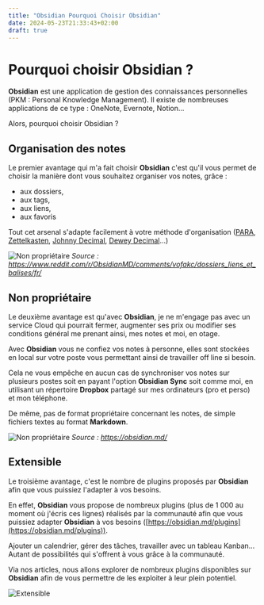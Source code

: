 ```yaml
---
title: "Obsidian Pourquoi Choisir Obsidian"
date: 2024-05-23T21:33:43+02:00
draft: true
---
```


# Pourquoi choisir Obsidian ?
**Obsidian** est une application de gestion des connaissances personnelles (PKM : Personal Knowledge Management). Il existe de nombreuses applications de ce type : OneNote, Evernote, Notion...

Alors, pourquoi choisir Obsidian ?

## Organisation des notes
Le premier avantage qui m'a fait choisir **Obsidian** c'est qu'il vous permet de choisir la manière dont vous souhaitez organiser vos notes, grâce :
- aux dossiers,
- aux tags,
- aux liens,
- aux favoris

Tout cet arsenal s'adapte facilement à votre méthode d'organisation ([PARA](https://fortelabs.com/blog/para/), [Zettelkasten](https://zettelkasten.de/posts/overview/), [Johnny Decimal](https://johnnydecimal.com/), [Dewey Decimal](https://fr.wikipedia.org/wiki/Classification_d%C3%A9cimale_de_Dewey)...)

![Non propriétaire](/images/Pasted_image_20230722202435.jpg)
*Source : https://www.reddit.com/r/ObsidianMD/comments/vofakc/dossiers_liens_et_balises/fr/*

## Non propriétaire
Le deuxième avantage est qu'avec **Obsidian**, je ne m'engage pas avec un service Cloud qui pourrait fermer, augmenter ses prix ou modifier ses conditions général me prenant ainsi, mes notes et moi, en otage.

Avec **Obsidian** vous ne confiez vos notes à personne, elles sont stockées en local sur votre poste vous permettant ainsi de travailler off line si besoin.

Cela ne vous empêche en aucun cas de synchroniser vos notes sur plusieurs postes soit en payant l'option **Obsidian Sync** soit comme moi, en utilisant un répertoire **Dropbox** partagé sur mes ordinateurs (pro et perso) et mon téléphone.

De même, pas de format propriétaire concernant les notes, de simple fichiers textes au format **Markdown**.

![Non propriétaire](/images/Pasted_image_20230722202525.jpg)
*Source : https://obsidian.md/*
## Extensible
Le troisième avantage, c'est le nombre de plugins proposés par **Obsidian** afin que vous puissiez l'adapter à vos besoins.

En effet, **Obsidian** vous propose de nombreux plugins (plus de 1 000 au moment où j'écris ces lignes) réalisés par la communauté afin que vous puissiez adapter **Obsidian** à vos besoins ([https://obsidian.md/plugins](https://obsidian.md/plugins)).

Ajouter un calendrier, gérer des tâches, travailler avec un tableau Kanban... Autant de possibilités qui s'offrent à vous grâce à la communauté.

Via nos articles, nous allons explorer de nombreux plugins disponibles sur **Obsidian** afin de vous permettre de les exploiter à leur plein potentiel.

![Extensible](/images/Pasted_image_20230722202614.jpg)